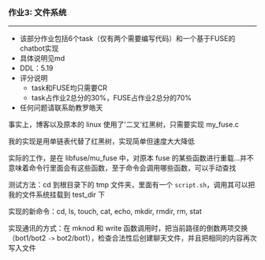 ### 作业3: 文件系统

------

- 该部分作业包括6个task（仅有两个需要编写代码）和一个基于FUSE的chatbot实现
- 具体说明见md
- DDL：5.19
- 评分说明
  - task和FUSE均只需要CR
  - task占作业2总分的30%，FUSE占作业2总分的70%
- 任何问题请联系助教罗皓天

事实上，博客以及原本的 linux 使用了'二叉'红黑树，只需要实现 my_fuse.c

我的实现是用单链表代替了红黑树，实现简单但速度大大降低

实际的工作，是在 libfuse/mu_fuse 中，对原本 fuse 的某些函数进行重载...并不意味着命令行里面会有这些函数，至于命令会调用哪些函数，可以手动查找

测试方法：cd 到根目录下的 tmp 文件夹，里面有一个 `script.sh`，调用其可以把我的文件系统挂载到 test_dir 下

实现的新命令：cd, ls, touch, cat, echo, mkdir, rmdir, rm, stat

实现通讯的方式：在 mknod 和 write 函数调用时，把当前路径的倒数两项交换（bot1/bot2 `->` bot2/bot1），检查合法性后创建聊天文件，并且把相同的内容再次写入文件
